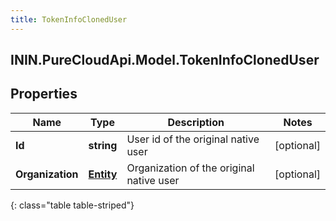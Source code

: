 ```yaml
---
title: TokenInfoClonedUser
---
```

## ININ.PureCloudApi.Model.TokenInfoClonedUser

## Properties

|Name | Type | Description | Notes|
|------------ | ------------- | ------------- | -------------|
| **Id** | **string** | User id of the original native user | [optional] |
| **Organization** | [**Entity**](Entity.html) | Organization of the original native user | [optional] |
{: class="table table-striped"}


